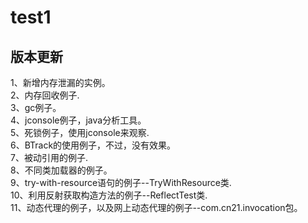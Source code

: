 # test1
## 版本更新
1、新增内存泄漏的实例。<br>
2、内存回收例子.<br>
3、gc例子。<br>
4、jconsole例子，java分析工具。<br>
5、死锁例子，使用jconsole来观察.<br>
6、BTrack的使用例子，不过，没有效果。<br>
7、被动引用的例子.<br>
8、不同类加载器的例子。<br>
9、try-with-resource语句的例子--TryWithResource类.<br>
10、利用反射获取构造方法的例子--ReflectTest类.<br>
11、动态代理的例子，以及网上动态代理的例子--com.cn21.invocation包。
